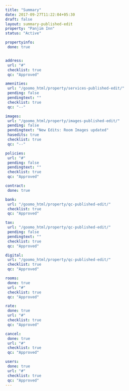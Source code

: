 ```yaml
---
title: "Summary"
date: 2017-09-27T11:22:04+05:30
draft: false
layout: summary-published-edit
property: "Panjim Inn"
status: "Active"

propertyinfo:
 done: true


address:
 url: "#"
 checklist: true
 qc: "Approved"

amenities:
 url: "/goomo_html/property/services-published-edit/"
 pending: false
 pendingtext: ""
 checklist: true
 qc: "--"

images:
 url: "/goomo_html/property/images-published-edit/"
 pending: false
 pendingtext: "New Edits: Room Images updated"
 hasedits: true
 checklist: true
 qc: "--"

policies:
 url: "#"
 pending: false
 pendingtext: ""
 checklist: true
 qc: "Approved"

contract:
 done: true

bank:
 url: "/goomo_html/property/qc-published-edit/"
 checklist: true
 qc: "Approved"

tax:
 url: "/goomo_html/property/qc-published-edit/"
 pending: false
 pendingtext: ""
 checklist: true
 qc: "Approved"

digital:
 url: "/goomo_html/property/qc-published-edit/"
 checklist: true
 qc: "Approved"

rooms:
 done: true
 url: "#"
 checklist: true
 qc: "Approved"

rate:
 done: true
 url: "#"
 checklist: true
 qc: "Approved"

cancel:
 done: true
 url: "#"
 checklist: true
 qc: "Approved"

users:
 done: true
 url: "#"
 checklist: true
 qc: "Approved"
---
```


